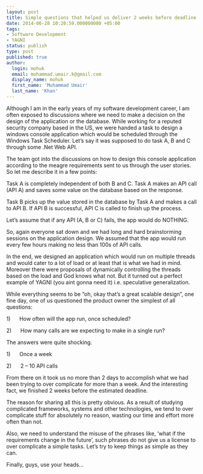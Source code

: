 ```yaml
---
layout: post
title: Simple questions that helped us deliver 2 weeks before deadline
date: 2014-06-28 10:20:59.000000000 +05:00
tags:
- Software Development
- YAGNI
status: publish
type: post
published: true
author:
  login: mohuk
  email: mohammad.umair.k@gmail.com
  display_name: mohuk
  first_name: 'Muhammad Umair'
  last_name: 'Khan'
---
```

Although I am in the early years of my software development career, I am often exposed to discussions where we need to make a decision on the design of the application or the database. While working for a reputed security company based in the US, we were handed a task to design a windows console application which would be scheduled through the Windows Task Scheduler. Let’s say it was supposed to do task A, B and C through some .Net Web API.

The team got into the discussions on how to design this console application according to the meagre requirements sent to us through the user stories. So let me describe it in a few points:

Task A is completely independent of both B and C. Task A makes an API call (API A) and saves some value on the database based on the response.

Task B picks up the value stored in the database by Task A and makes a call to API B. If API B is successful, API C is called to finish up the process.

Let’s assume that if any API (A, B or C) fails, the app would do NOTHING.

So, again everyone sat down and we had long and hard brainstorming sessions on the application design. We assumed that the app would run every few hours making no less than 100s of API calls.

In the end, we designed an application which would run on multiple threads and would cater to a lot of load or at least that is what we had in mind. Moreover there were proposals of dynamically controlling the threads based on the load and God knows what not. But it turned out a perfect example of YAGNI (you aint gonna need it) i.e. speculative generalization.

While everything seems to be “oh, okay that’s a great scalable design”, one fine day, one of us questioned the product owner the simplest of all questions:

1)      How often will the app run, once scheduled?

2)      How many calls are we expecting to make in a single run?

The answers were quite shocking.

1)      Once a week

2)      2 – 10 API calls

From there on it took us no more than 2 days to accomplish what we had been trying to over complicate for more than a week. And the interesting fact, we finished 2 weeks before the estimated deadline.

The reason for sharing all this is pretty obvious. As a result of studying complicated frameworks, systems and other technologies, we tend to over complicate stuff for absolutely no reason, wasting our time and effort more often than not.

Also, we need to understand the misuse of the phrases like, ‘what if the requirements change in the future’, such phrases do not give us a license to over complicate a simple tasks. Let’s try to keep things as simple as they can.

Finally, guys, use your heads...
